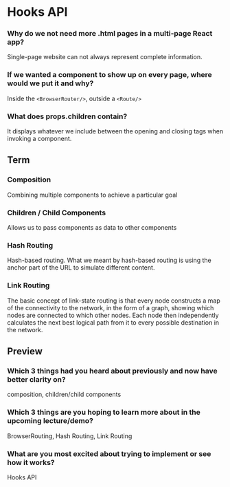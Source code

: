 # Hooks API

### Why do we not need more .html pages in a multi-page React app?
Single-page website can not always represent complete information.

### If we wanted a component to show up on every page, where would we put it and why?
Inside the `<BrowserRouter/>`, outside a `<Route/>`

### What does props.children contain?
It displays whatever we include between the opening and closing tags when invoking a component.

## Term
### Composition
Combining multiple components to achieve a particular goal

### Children / Child Components
Allows us to pass components as data to other components

### Hash Routing
Hash-based routing. What we meant by hash-based routing is using the anchor part of the URL to simulate different content.

### Link Routing
The basic concept of link-state routing is that every node constructs a map of the connectivity to the network, in the form of a graph, showing which nodes are connected to which other nodes. Each node then independently calculates the next best logical path from it to every possible destination in the network.

## Preview

### Which 3 things had you heard about previously and now have better clarity on?
composition, children/child components

### Which 3 things are you hoping to learn more about in the upcoming lecture/demo?
BrowserRouting, Hash Routing, Link Routing

### What are you most excited about trying to implement or see how it works?
Hooks API